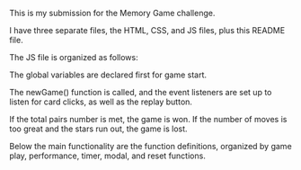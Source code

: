 This is my submission for the Memory Game challenge.

I have three separate files, the HTML, CSS, and JS files,
plus this README file.

The JS file is organized as follows:

The global variables are declared first for game start.

The newGame() function is called, and the event listeners
are set up to listen for card clicks, as well as the replay
button.

If the total pairs number is met, the game is won. If the
number of moves is too great and the stars run out, the game
is lost.

Below the main functionality are the function definitions,
organized by game play, performance, timer, modal, and reset
functions.

